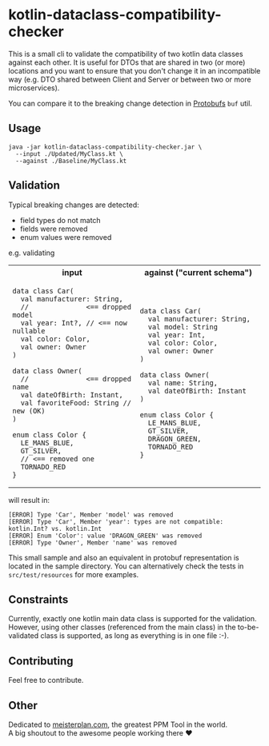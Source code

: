 # kotlin-dataclass-compatibility-checker

This is a small cli to validate the compatibility of two kotlin data classes against each other.
It is useful for DTOs that are shared in two (or more) locations and you want to ensure that you don't change it
in an incompatible way (e.g. DTO shared between Client and Server or between two or more microservices).

You can compare it to the breaking change detection in [Protobufs](https://buf.build/docs/breaking/overview/) `buf` util.

## Usage

```
java -jar kotlin-dataclass-compatibility-checker.jar \ 
  --input ./Updated/MyClass.kt \
  --against ./Baseline/MyClass.kt
```

## Validation

Typical breaking changes are detected:

- field types do not match
- fields were removed
- enum values were removed

e.g. validating
<table>
  <tr>
    <th>input</th>
    <th>against ("current schema")</th>
  </tr>
  <tr>
    <td>

    data class Car(
      val manufacturer: String,
      //              <== dropped model
      val year: Int?, // <== now nullable
      val color: Color,
      val owner: Owner
    )

    data class Owner(
      //              <== dropped name
      val dateOfBirth: Instant,
      val favoriteFood: String // new (OK)
    )
    
    enum class Color {
      LE_MANS_BLUE,
      GT_SILVER,
      // <== removed one
      TORNADO_RED
    }

</td>
<td>

    data class Car(
      val manufacturer: String,
      val model: String
      val year: Int,
      val color: Color,
      val owner: Owner
    )
    
    data class Owner(
      val name: String,
      val dateOfBirth: Instant           
    )
    
    enum class Color {
      LE_MANS_BLUE,
      GT_SILVER,
      DRAGON_GREEN,
      TORNADO_RED
    }

</td></tr></table> 

will result in:

```
[ERROR] Type 'Car', Member 'model' was removed
[ERROR] Type 'Car', Member 'year': types are not compatible: kotlin.Int? vs. kotlin.Int
[ERROR] Enum 'Color': value 'DRAGON_GREEN' was removed
[ERROR] Type 'Owner', Member 'name' was removed
```

This small sample and also an equivalent in protobuf representation is located in the sample directory.
You can alternatively check the tests in `src/test/resources` for more examples.

## Constraints

Currently, exactly one kotlin main data class is supported for the validation. However, using other classes (referenced from the main class) in the
to-be-validated class is supported, as long as everything is in one file :-).

## Contributing

Feel free to contribute.

## Other

Dedicated to [meisterplan.com](https://meisterplan.com), the greatest PPM Tool in the world. \
A big shoutout to the awesome people working there ❤️

